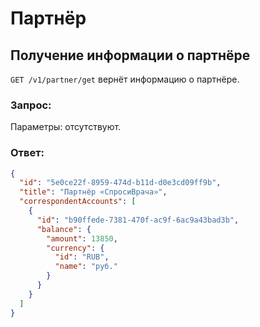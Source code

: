 # Партнёр

## Получение информации о партнёре

`GET /v1/partner/get` вернёт информацию о партнёре.

### Запрос:

Параметры: отсутствуют.

### Ответ:

```json
{
  "id": "5e0ce22f-8959-474d-b11d-d0e3cd09ff9b",
  "title": "Партнёр «СпросиВрача»",
  "correspondentAccounts": [
    {
      "id": "b90ffede-7381-470f-ac9f-6ac9a43bad3b",
      "balance": {
        "amount": 13850,
        "currency": {
          "id": "RUB",
          "name": "руб."
        }
      }
    }
  ]
}
```